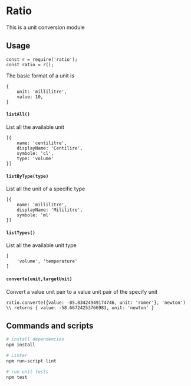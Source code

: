 # Ratio

This is a unit conversion module

## Usage
```
const r = require('ratio');
const ratio = r();
```
The basic format of a unit is
```
{
    unit: 'millilitre',
    value: 10,
}
```

#### `listAll()`

List all the available unit
```
[{
    name: 'centilitre',
    displayName: 'Centilire',
    symbole: 'cl',
    type: 'volume'
}]
```

#### `listByType(type)`

List all the unit of a specific type
```
[{
    name: 'millilitre',
    displayName: 'Mililitre',
    symbole: 'ml'
}]
```

#### `listTypes()`

List all the available unit type
```
[
    'volume', 'temperature'
]
```

#### `converte(unit,targetUnit)`

Convert a value unit pair to a value unit pair of the specify unit
```
ratio.converte({value: -85.83424949174746, unit: 'romer'}, 'newton') \\ returns { value: -58.66724253766983, unit: 'newton' }
```

## Commands and scripts

``` bash
# install dependencies
npm install

# Linter
npm run-script lint

# run unit tests
npm test
```
